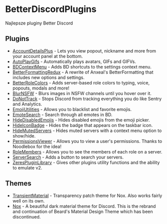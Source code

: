 # BetterDiscordPlugins
 Najlepsze pluginy Better Discord
## Plugins
 - [AccountDetailsPlus](https://github.com/rauenzi/BetterDiscordAddons/tree/master/Plugins/AccountDetailsPlus) - Lets you view popout, nickname and more from your account panel at the bottom.
 - [AutoPlayGifs](https://github.com/rauenzi/BetterDiscordAddons/tree/master/Plugins/AutoPlayGifs) - Automatically plays avatars, GIFs and GIFVs.
 - [BDContextMenu](https://github.com/rauenzi/BetterDiscordAddons/tree/master/Plugins/BDContextMenu) - Adds BD shortcuts to the settings context menu.
 - [BetterFormattingRedux](https://github.com/rauenzi/BetterDiscordAddons/tree/master/Plugins/BetterFormattingRedux) - A rewrite of Anxeal's BetterFormatting that includes new options and settings.
 - [BetterRoleColors](https://github.com/rauenzi/BetterDiscordAddons/tree/master/Plugins/BetterRoleColors) - Adds server-based role colors to typing, voice, popouts, modals and more!
 - [BlurNSFW](https://github.com/rauenzi/BetterDiscordAddons/tree/master/Plugins/BlurNSFW) - Blurs images in NSFW channels until you hover over it.
 - [DoNotTrack](https://github.com/rauenzi/BetterDiscordAddons/tree/master/Plugins/DoNotTrack) - Stops Discord from tracking everything you do like Sentry and Analytics.
 - [EmojiUtilities](https://github.com/rauenzi/BetterDiscordAddons/tree/master/Plugins/EmojiUtilities) - Allows you to blacklist and favorite emojis.
 - [EmoteSearch](https://github.com/rauenzi/BetterDiscordAddons/tree/master/Plugins/EmoteSearch) - Search through all emotes in BD.
 - [HideDisabledEmojis](https://github.com/rauenzi/BetterDiscordAddons/tree/master/Plugins/HideDisabledEmojis) - Hides disabled emojis from the emoji picker.
 - [HideIconBadge](https://github.com/rauenzi/BetterDiscordAddons/tree/master/Plugins/HideIconBadge) - Hides the badge that appears on the taskbar icon.
 - [HideMutedServers](https://github.com/rauenzi/BetterDiscordAddons/tree/master/Plugins/HideMutedServers) - Hides muted servers with a context menu option to show/hide.
 - [PermissionsViewer](https://github.com/rauenzi/BetterDiscordAddons/tree/master/Plugins/PermissionsViewer) - Allows you to view a user's permissions. Thanks to Noodlebox for the idea!
 - [RoleMembers](https://github.com/rauenzi/BetterDiscordAddons/tree/master/Plugins/RoleMembers) - Allows you to see the members of each role on a server.
 - [ServerSearch](https://github.com/rauenzi/BetterDiscordAddons/tree/master/Plugins/ServerSearch) - Adds a button to search your servers.
 - [ZeresPluginLibrary](https://github.com/rauenzi/BDPluginLibrary) - Gives other plugins utility functions and the ability to emulate v2.
 
## Themes
 - [TransientMaterial](https://github.com/rauenzi/BetterDiscordAddons/tree/master/Themes/TransientMaterial) - Transparency patch theme for Nox. Also works fairly well on its own.
 - [Nox](https://github.com/rauenzi/Nox) - A beautiful dark material theme for Discord. This is the rebrand and continuation of Beard's Material Design Theme which has been discontinued.
